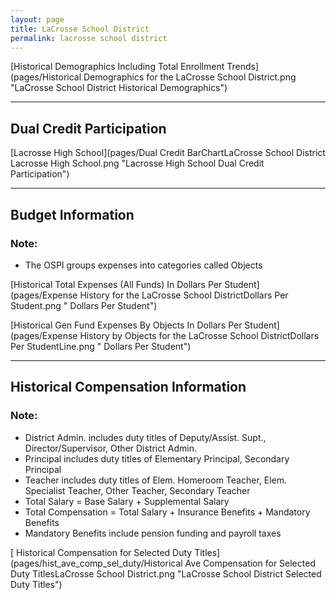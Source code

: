 ```yaml
---
layout: page
title: LaCrosse School District
permalink: lacrosse school district
---
```



[Historical Demographics Including Total Enrollment Trends](pages/Historical Demographics for the LaCrosse School District.png "LaCrosse School District Historical Demographics")

___

## Dual Credit Participation

[Lacrosse High School](pages/Dual Credit BarChartLaCrosse School District Lacrosse High School.png "Lacrosse High School Dual Credit Participation")


___

## Budget Information
### Note:
- The OSPI groups expenses into categories called Objects

[Historical Total Expenses (All Funds) In Dollars Per Student](pages/Expense History for the LaCrosse School DistrictDollars Per Student.png " Dollars Per Student")

[Historical Gen Fund Expenses By Objects In Dollars Per Student](pages/Expense History by Objects for the LaCrosse School DistrictDollars Per StudentLine.png " Dollars Per Student")


___

## Historical Compensation Information
### Note:
- District Admin. includes duty titles of Deputy/Assist. Supt., Director/Supervisor, Other District Admin.
- Principal includes duty titles of Elementary Principal, Secondary Principal
- Teacher includes duty titles of Elem. Homeroom Teacher, Elem. Specialist Teacher, Other Teacher, Secondary Teacher
- Total Salary = Base Salary + Supplemental Salary
- Total Compensation = Total Salary + Insurance Benefits + Mandatory Benefits
- Mandatory Benefits include pension funding and payroll taxes

[ Historical Compensation for Selected Duty Titles](pages/hist_ave_comp_sel_duty/Historical Ave Compensation for Selected Duty TitlesLaCrosse School District.png "LaCrosse School District Selected Duty Titles")

